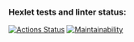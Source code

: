 ### Hexlet tests and linter status:
[![Actions Status](https://github.com/kalininaekaterina2004/frontend-project-44/workflows/hexlet-check/badge.svg)](https://github.com/kalininaekaterina2004/frontend-project-44/actions)
[![Maintainability](https://api.codeclimate.com/v1/badges/85164c6b58d11b961c41/maintainability)](https://codeclimate.com/github/kalininaekaterina2004/frontend-project-44/maintainability)